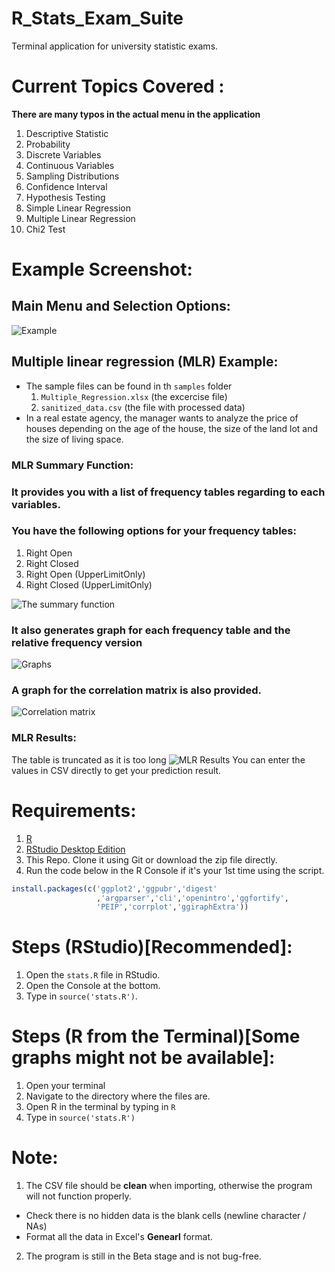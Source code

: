 # R_Stats_Exam_Suite
Terminal application for university statistic exams.

# Current Topics Covered :
**There are many typos in the actual menu in the application**
 1. Descriptive Statistic
 2. Probability
 3. Discrete Variables
 4. Continuous Variables
 5. Sampling Distributions
 6. Confidence Interval
 7. Hypothesis Testing
 8. Simple Linear Regression
 9. Multiple Linear Regression
10. Chi2 Test

# Example Screenshot:
## Main Menu and Selection Options:
![Example](https://raw.githubusercontent.com/algo7/R_Stats_Exam_Suite/master/screenshots/example.png)

##  Multiple linear regression (MLR) Example:
* The sample files can be found in th `samples` folder
    1. `Multiple_Regression.xlsx` (the excercise file)
    2. `sanitized_data.csv` (the file with processed data)
* In a real estate agency, the manager wants to analyze the price of houses depending on the age of the house, the size of the land lot and the size of living space.
### MLR Summary Function:

### It provides you with a list of frequency tables regarding to each variables.

### You have the following options for your frequency tables:
1. Right Open
2. Right Closed
3. Right Open (UpperLimitOnly)
4. Right Closed (UpperLimitOnly)

![The summary function](https://raw.githubusercontent.com/algo7/R_Stats_Exam_Suite/master/screenshots/sum_func.jpeg)


### It also generates graph for each frequency table and the relative frequency version
![Graphs](https://raw.githubusercontent.com/algo7/R_Stats_Exam_Suite/master/screenshots/freqt_merged.jpg)

### A graph for the correlation matrix is also provided.
![Correlation matrix](https://raw.githubusercontent.com/algo7/R_Stats_Exam_Suite/master/screenshots/correlation_matrix.png)

### MLR Results:
The table is truncated as it is too long
![MLR Results](https://raw.githubusercontent.com/algo7/R_Stats_Exam_Suite/master/screenshots/MLR.jpg)
You can enter the values in CSV directly to get your prediction result.



# Requirements:
1. [R](https://www.r-project.org/)
2. [RStudio Desktop Edition](https://rstudio.com/products/rstudio/download/)
3. This Repo. Clone it using Git or download the zip file directly.
4. Run the code below in the R Console if it's your 1st time using the script.
```R
install.packages(c('ggplot2','ggpubr','digest'
                   ,'argparser','cli','openintro','ggfortify',
                   'PEIP','corrplot','ggiraphExtra'))
```

# Steps (RStudio)[Recommended]:
1. Open the `stats.R` file in RStudio.
2. Open the Console at the bottom.
3. Type in `source('stats.R')`.


# Steps (R from the Terminal)[Some graphs might not be available]:
1. Open your terminal
2. Navigate to the directory where the files are.
3. Open R in the terminal by typing in `R`
4. Type in `source('stats.R')`

# Note:
1. The CSV file should be **clean** when importing, otherwise the program will not function properly.
  - Check there is no hidden data is the blank cells (newline character / NAs)
  - Format all the data in Excel's **Genearl** format.
2. The program is still in the Beta stage and is not bug-free.
